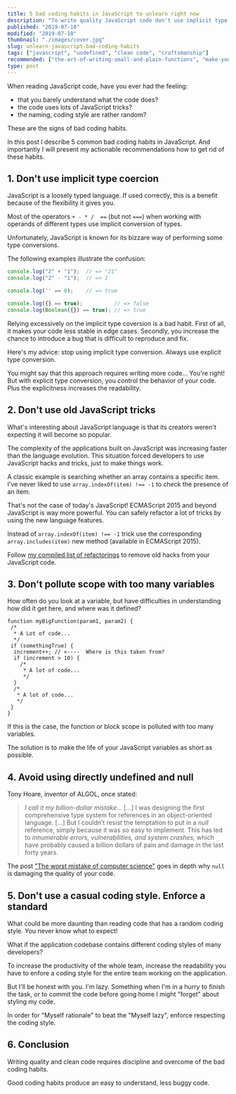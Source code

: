 ```yaml
---
title: 5 bad coding habits in JavaScript to unlearn right now
description: "To write quality JavaScript code don't use implicit type conversion, old JavaScript tricks, pollute scope with variables, and avoid undefined & null"
published: "2019-07-10"
modified: "2019-07-10"
thumbnail: "./images/cover.jpg"
slug: unlearn-javascript-bad-coding-habits
tags: ["javascript", "undefined", "clean code", "craftsmanship"]
recommended: ["the-art-of-writing-small-and-plain-functions", "make-your-javascript-code-shide-knockout-old-es5-hack"]
type: post
---
```


When reading JavaScript code, have you ever had the feeling:

* that you barely understand what the code does?  
* the code uses lots of JavaScript tricks?  
* the naming, coding style are rather random?

These are the signs of bad coding habits. 

In this post I describe 5 common bad coding habits in JavaScript. And importantly I will present my actionable recommendations how to get rid of these habits.  

## 1. Don't use implicit type coercion

JavaScript is a loosely typed language. If used correctly, this is a benefit because of the flexibility it gives you.   

Most of the operators `+ - * /  ==` (but not `===`) when working with operands of different types use implicit conversion of types. 

Unfortunately, JavaScript is known for its bizzare way of performing some type conversions. 

The following examples illustrate the confusion:

```javascript
console.log("2" + "1");  // => "21"
console.log("2" - "1");  // => 1

console.log('' == 0);    // => true

console.log({} == true);          // => false
console.log(Boolean({}) == true); // => true
```

Relying excessively on the implicit type coversion is a bad habit. First of all, it makes your code less stable in edge cases. Secondly, you increase the chance to introduce a bug that is difficult to reproduce and fix.  

Here's my advice: stop using implicit type conversion. Always use explicit type conversion.  

You might say that this approach requires writing more code... You're right! But with explicit type conversion, you control the behavior of your code. Plus the explicitness increases the readability.   

## 2. Don't use old JavaScript tricks

What's interesting about JavaScript language is that its creators weren't expecting it will become so popular.

The complexity of the applications built on JavaScript was increasing faster than the language evolution. This situation forced developers to use JavaScript hacks and tricks, just to make things work.  

A classic example is searching whether an array contains a specific item. I've never liked to use `array.indexOf(item) !== -1` to check the presence of an item.  

That's not the case of today's JavaScript! ECMAScript 2015 and beyond JavaScript is way more powerful. You can safely refactor a lot of tricks by using the new language features.  

Instead of `array.indexOf(item) !== -1` trick use the corresponding `array.includes(item)` new method (available in ECMAScript 2015).  

Follow [my compiled list of refactorings](http://localhost:8000/make-your-javascript-code-shide-knockout-old-es5-hack/) to remove old hacks from your JavaScript code. 

## 3. Don't pollute scope with too many variables

How often do you look at a variable, but have difficulties in understanding how did it get here, and where was it defined?  

```javascript{6}
function myBigFunction(param1, param2) {
 /*
  * A Lot of code...  
  */
 if (somethingTrue) {
  increment++; // <----  Where is this taken from?
  if (increment > 10) {
    /*
     * A lot of code...  
     */
  }
  /*
   * A lot of code...  
   */
 }
}
```

If this is the case, the function or block scope is polluted with too many variables.  

The solution is to make the life of your JavaScript variables as short as possible. 

## 4. Avoid using directly undefined and null

Tony Hoare, inventor of ALGOL, once stated:

> *I call it my billion-dollar mistake...* [...] I was designing the first comprehensive type system for references in an object-oriented language. [...] But I couldn’t resist the temptation to put in a *null* reference, simply because it was so easy to implement. This has led to *innumerable errors, vulnerabilities, and system crashes,* which have probably caused a billion dollars of pain and damage in the last forty years.

The post ["The worst mistake of computer science"](https://www.lucidchart.com/techblog/2015/08/31/the-worst-mistake-of-computer-science/) goes in depth why `null` is damaging the quality of your code.

## 5. Don't use a casual coding style. Enforce a standard

What could be more daunting than reading code that has a random coding style. You never know what to expect!  

What if the application codebase contains different coding styles of many developers?  

To increase the productivity of the whole team, increase the readability you have to enfore a coding style for the entire team working on the application. 

But I'll be honest with you. I'm lazy. Something when I'm in a hurry to finish the task, or to commit the code before going home I might "forget" about styling my code. 

In order for "Myself rationale" to beat the "Myself lazy", enforce respecting the coding style.  

## 6. Conclusion

Writing quality and clean code requires discipline and overcome of the bad coding habits. 

Good coding habits produce an easy to understand, less buggy code. 
